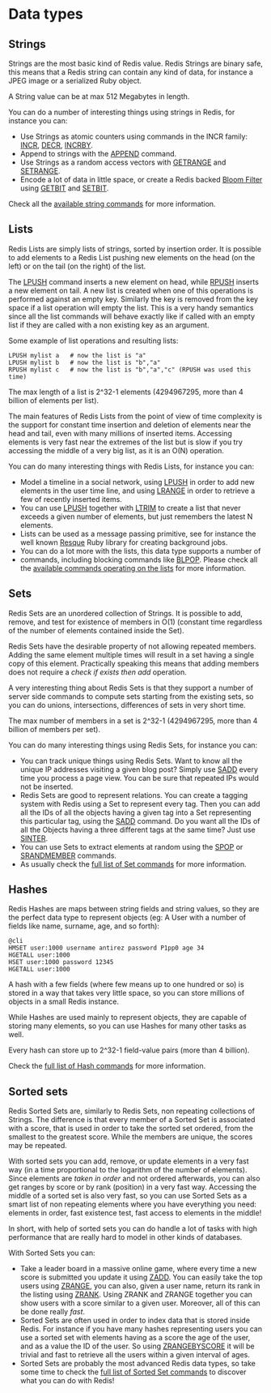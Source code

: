 Data types
===

<a name="strings"></a>
Strings
---

Strings are the most basic kind of Redis value. Redis Strings are binary safe, this means that a Redis string can contain any kind of data, for instance a
JPEG image or a serialized Ruby object.

A String value can be at max 512 Megabytes in length.

You can do a number of interesting things using strings in Redis, for instance you can:

* Use Strings as atomic counters using commands in the INCR family: [INCR](/commands/incr), [DECR](/commands/decr), [INCRBY](/commands/incrby).
* Append to strings with the [APPEND](/commands/append) command.
* Use Strings as a random access vectors with [GETRANGE](/commands/getrange) and [SETRANGE](/commands/setrange).
* Encode a lot of data in little space, or create a Redis backed [Bloom Filter](http://en.wikipedia.org/wiki/Bloom_filter)
using [GETBIT](/commands/getbit) and [SETBIT](/commands/setbit).

Check all the [available string commands](/commands/#string) for more information.

<a name="lists"></a>
Lists
---

Redis Lists are simply lists of strings, sorted by insertion order.
It is possible to add elements to a Redis List pushing new elements on the head (on the left) or on the tail (on the right) of the list.

The [LPUSH](/commands/lpush) command inserts a new element on head, while
[RPUSH](/commands/rpush) inserts a new element on tail. A new list is created
when one of this operations is performed against an empty key.
Similarly the key is removed from the key space if a list operation will
empty the list. This is a very handy semantics since all the list commands will
behave exactly like if called with an empty list if they are called with a
non existing key as an argument.

Some example of list operations and resulting lists:

    LPUSH mylist a   # now the list is "a"
    LPUSH mylist b   # now the list is "b","a"
    RPUSH mylist c   # now the list is "b","a","c" (RPUSH was used this time)

The max length of a list is 2^32-1 elements (4294967295, more than 4 billion of elements per list).

The main features of Redis Lists from the point of view of time complexity is
the support for constant time insertion and deletion of elements near the
head and tail, even with many millions of inserted items.
Accessing elements is very fast near the extremes of the list but
is slow if you try accessing the middle of a very big list, as it is
an O(N) operation.

You can do many interesting things with Redis Lists, for instance you can:

* Model a timeline in a social network, using [LPUSH](/commands/lpush) in order to add new elements in the user time line, and using [LRANGE](/commands/lrange) in order to retrieve a few of recently inserted items.
* You can use [LPUSH](/commands/lpush) together with [LTRIM](/commands/ltrim) to create a list that never exceeds a given number of elements, but just remembers the latest N elements.
* Lists can be used as a message passing primitive, see for instance the well known [Resque](https://github.com/defunkt/resque) Ruby library for creating background jobs.
* You can do a lot more with the lists, this data type supports a number of
* commands, including blocking commands like [BLPOP](/commands/blpop). Please
check all the [available commands operating on the lists](/commands#list) for more information.

<a name="sets"></a>
Sets
---

Redis Sets are an unordered collection of Strings. It is possible to add,
remove, and test for existence of members in O(1) (constant time regardless
of the number of elements contained inside the Set).

Redis Sets have the desirable property of not allowing repeated members. Adding the same element multiple times will result in a set having a single copy of this element. Practically speaking this means that adding members does not require a *check if exists then add* operation.

A very interesting thing about Redis Sets is that they support a number of
server side commands to compute sets starting from the existing sets, so you
can do unions, intersections, differences of sets in very short time.

The max number of members in a set is 2^32-1 (4294967295, more than 4 billion of members per set).

You can do many interesting things using Redis Sets, for instance you can:

* You can track unique things using Redis Sets. Want to know all the unique IP
addresses visiting a given blog post? Simply use [SADD](/commands/sadd) every
time you process a page view. You can be sure that repeated IPs would not be inserted.
* Redis Sets are good to represent relations. You can create a tagging system with Redis using a Set to represent every tag. Then you can add all the IDs of all the objects having a given tag into a Set representing this particular tag, using the [SADD](/commands/sadd) command. Do you want all the IDs of all the Objects having a three different tags at the same time? Just use [SINTER](/commands/sinter).
* You can use Sets to extract elements at random using the [SPOP](/commands/spop) or [SRANDMEMBER](/commands/srandmember) commands.
* As usually check the [full list of Set commands](/commands#set) for more information.

<a name="hashes"></a>
Hashes
---

Redis Hashes are maps between string fields and string values, so they are the perfect data type to represent objects (eg: A User with a number of fields like name, surname, age, and so forth):

    @cli
    HMSET user:1000 username antirez password P1pp0 age 34
    HGETALL user:1000
    HSET user:1000 password 12345
    HGETALL user:1000

A hash with a few fields (where few means up to one hundred or so) is stored in a way
that takes very little space, so you can store millions of objects in a small
Redis instance.

While Hashes are used mainly to represent objects, they are capable of storing many elements, so you can use Hashes for many other tasks as well.

Every hash can store up to 2^32-1 field-value pairs (more than 4 billion).

Check the [full list of Hash commands](/commands#hash) for more information.

<a name="sorted-sets"></a>
Sorted sets
---

Redis Sorted Sets are, similarly to Redis Sets, non repeating collections of
Strings. The difference is that every member of a Sorted Set is associated
with a score, that is used in order to take the sorted set ordered, from the
smallest to the greatest score. While the members are unique, the scores may be
repeated.

With sorted sets you can add, remove, or update elements in a very fast way
(in a time proportional to the logarithm of the number of elements). Since
elements are *taken in order* and not ordered afterwards, you can also get
ranges by score or by rank (position) in a very fast way.
Accessing the middle of a sorted set is also very fast, so you can use
Sorted Sets as a smart list of non repeating elements where you have
everything you need: elements in order, fast existence test, fast access
to elements in the middle!

In short, with help of sorted sets you can do handle a lot of tasks with
high performance that are really hard to model in other kinds of databases.

With Sorted Sets you can:

* Take a leader board in a massive online game, where every time a new score
is submitted you update it using [ZADD](/commands/zadd). You can easily
take the top users using [ZRANGE](/commands/zrange), you can also, given a
user name, return its rank in the listing using [ZRANK](/commands/zrank).
Using ZRANK and ZRANGE together you can show users with a score similar to
a given user. Moreover, all of this can be done really *fast*.
* Sorted Sets are often used in order to index data that is stored inside Redis.
For instance if you have many hashes representing users you can use a sorted set
with elements having as a score the age of the user, and as a value the ID of the user.
So using [ZRANGEBYSCORE](/commands/zrangebyscore) it will be trivial and fast to retrieve
all the users within a given interval of ages.
* Sorted Sets are probably the most advanced Redis data types, so take some time to check
the [full list of Sorted Set commands](/commands#sorted_set) to discover what you can do with Redis!
